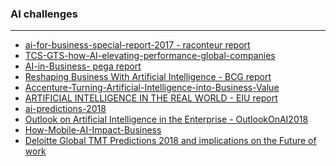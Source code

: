 

### AI challenges












----------------------

* [ai-for-business-special-report-2017 - raconteur report](https://s3.amazonaws.com/cdn.ayasdi.com/wp-content/uploads/2017/05/09112500/ai-for-business-special-report-2017.pdf)
* [TCS-GTS-how-AI-elevating-performance-global-companies](http://sites.tcs.com/artificial-intelligence/wp-content/uploads/TCS-GTS-how-AI-elevating-performance-global-companies.pdf)
* [AI-in-Business- pega report](https://www1.pega.com/system/files/resources/2017-11/AI-in-Business.pdf)
* [Reshaping
Business With
Artificial
Intelligence - BCG report](http://image-src.bcg.com/Images/Reshaping%20Business%20with%20Artificial%20Intelligence_tcm9-177882.pdf)
* [Accenture-Turning-Artificial-Intelligence-into-Business-Value](https://www.accenture.com/t20160814T215045__w__/us-en/_acnmedia/Accenture/Conversion-Assets/DotCom/Documents/Global/PDF/Technology_11/Accenture-Turning-Artificial-Intelligence-into-Business-Value.pdf)
* [ARTIFICIAL INTELLIGENCE
IN THE REAL WORLD - EIU report](https://www.eiuperspectives.economist.com/sites/default/files/Artificial_intelligence_in_the_real_world_1.pdf)
* [ai-predictions-2018](https://www.pwc.es/es/publicaciones/tecnologia/assets/ai-predictions-2018.pdf)
* [Outlook on
Artificial Intelligence
in the Enterprise - OutlookOnAI2018](https://narrativescience.com/Portals/0/Images/PDFs/OutlookOnAI2018_NarrativeScience.pdf)
* [How-Mobile-AI-Impact-Business](http://www.startelelogic.com/blog/wp-content/uploads/2017/04/How-Mobile-AI-Impact-Business.pdf.pdf)
* [Deloitte Global TMT Predictions 2018 and implications on the Future of work](https://www2.deloitte.com/content/dam/Deloitte/lu/Documents/technology/lu-dds-global-tmt-predictions-2018-future-work.pdf)


